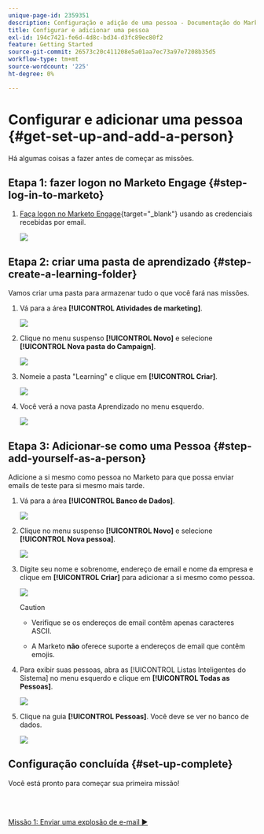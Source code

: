 ```yaml
---
unique-page-id: 2359351
description: Configuração e adição de uma pessoa - Documentação do Marketo - Documentação do produto
title: Configurar e adicionar uma pessoa
exl-id: 194c7421-fe6d-4d8c-bd34-d3fc89ec80f2
feature: Getting Started
source-git-commit: 26573c20c411208e5a01aa7ec73a97e7208b35d5
workflow-type: tm+mt
source-wordcount: '225'
ht-degree: 0%

---
```


# Configurar e adicionar uma pessoa {#get-set-up-and-add-a-person}

Há algumas coisas a fazer antes de começar as missões.

## Etapa 1: fazer logon no Marketo Engage {#step-log-in-to-marketo}

1. [Faça logon no Marketo Engage](https://app.marketo.com){target="_blank"} usando as credenciais recebidas por email.

   ![](assets/get-set-up-and-add-a-person-1.png)

## Etapa 2: criar uma pasta de aprendizado {#step-create-a-learning-folder}

Vamos criar uma pasta para armazenar tudo o que você fará nas missões.

1. Vá para a área **[!UICONTROL Atividades de marketing]**.

   ![](assets/get-set-up-and-add-a-person-2.png)

1. Clique no menu suspenso **[!UICONTROL Novo]** e selecione **[!UICONTROL Nova pasta do Campaign]**.

   ![](assets/get-set-up-and-add-a-person-3.png)

1. Nomeie a pasta &quot;Learning&quot; e clique em **[!UICONTROL Criar]**.

   ![](assets/get-set-up-and-add-a-person-4.png)

1. Você verá a nova pasta Aprendizado no menu esquerdo.

   ![](assets/get-set-up-and-add-a-person-5.png)

## Etapa 3: Adicionar-se como uma Pessoa {#step-add-yourself-as-a-person}

Adicione a si mesmo como pessoa no Marketo para que possa enviar emails de teste para si mesmo mais tarde.

1. Vá para a área **[!UICONTROL Banco de Dados]**.

   ![](assets/get-set-up-and-add-a-person-6.png)

1. Clique no menu suspenso **[!UICONTROL Novo]** e selecione **[!UICONTROL Nova pessoa]**.

   ![](assets/get-set-up-and-add-a-person-7.png)

1. Digite seu nome e sobrenome, endereço de email e nome da empresa e clique em **[!UICONTROL Criar]** para adicionar a si mesmo como pessoa.

   ![](assets/get-set-up-and-add-a-person-8.png)

   >[!CAUTION]
   >
   >* Verifique se os endereços de email contêm apenas caracteres ASCII.
   >
   >* A Marketo **não** oferece suporte a endereços de email que contêm emojis.

1. Para exibir suas pessoas, abra as [!UICONTROL Listas Inteligentes do Sistema] no menu esquerdo e clique em **[!UICONTROL Todas as Pessoas]**.

   ![](assets/get-set-up-and-add-a-person-9.png)

1. Clique na guia **[!UICONTROL Pessoas]**. Você deve se ver no banco de dados.

   ![](assets/get-set-up-and-add-a-person-10.png)

## Configuração concluída {#set-up-complete}

Você está pronto para começar sua primeira missão!

<br> 

[Missão 1: Enviar uma explosão de e-mail ►](/help/marketo/getting-started/quick-wins/send-an-email.md)
